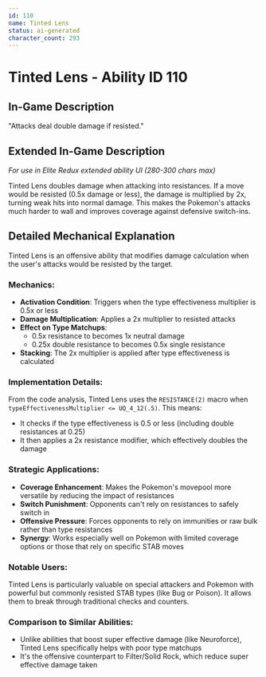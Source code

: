 ```yaml
---
id: 110
name: Tinted Lens
status: ai-generated
character_count: 293
---
```


# Tinted Lens - Ability ID 110

## In-Game Description
"Attacks deal double damage if resisted."

## Extended In-Game Description
*For use in Elite Redux extended ability UI (280-300 chars max)*

Tinted Lens doubles damage when attacking into resistances. If a move would be resisted (0.5x damage or less), the damage is multiplied by 2x, turning weak hits into normal damage. This makes the Pokemon's attacks much harder to wall and improves coverage against defensive switch-ins.

## Detailed Mechanical Explanation
Tinted Lens is an offensive ability that modifies damage calculation when the user's attacks would be resisted by the target.

### Mechanics:
- **Activation Condition**: Triggers when the type effectiveness multiplier is 0.5x or less
- **Damage Multiplication**: Applies a 2x multiplier to resisted attacks
- **Effect on Type Matchups**:
  - 0.5x resistance to becomes 1x neutral damage
  - 0.25x double resistance to becomes 0.5x single resistance
- **Stacking**: The 2x multiplier is applied after type effectiveness is calculated

### Implementation Details:
From the code analysis, Tinted Lens uses the `RESISTANCE(2)` macro when `typeEffectivenessMultiplier <= UQ_4_12(.5)`. This means:
- It checks if the type effectiveness is 0.5 or less (including double resistances at 0.25)
- It then applies a 2x resistance modifier, which effectively doubles the damage

### Strategic Applications:
- **Coverage Enhancement**: Makes the Pokemon's movepool more versatile by reducing the impact of resistances
- **Switch Punishment**: Opponents can't rely on resistances to safely switch in
- **Offensive Pressure**: Forces opponents to rely on immunities or raw bulk rather than type resistances
- **Synergy**: Works especially well on Pokemon with limited coverage options or those that rely on specific STAB moves

### Notable Users:
Tinted Lens is particularly valuable on special attackers and Pokemon with powerful but commonly resisted STAB types (like Bug or Poison). It allows them to break through traditional checks and counters.

### Comparison to Similar Abilities:
- Unlike abilities that boost super effective damage (like Neuroforce), Tinted Lens specifically helps with poor type matchups
- It's the offensive counterpart to Filter/Solid Rock, which reduce super effective damage taken